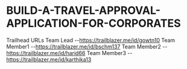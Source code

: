 # BUILD-A-TRAVEL-APPROVAL-APPLICATION-FOR-CORPORATES

Trailhead URLs
Team Lead    --https://trailblazer.me/id/gowtn10
Team Member1 --https://trailblazer.me/id/bschm137
Team Member2 --https://trailblazer.me/id/harid66
Team Member3 --https://trailblazer.me/id/karthika13
